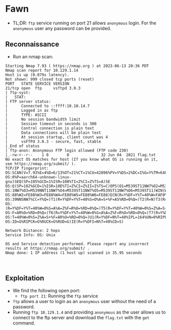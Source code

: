 # Fawn

- TL;DR: `ftp` service running on port 21 allows `anonymous` login. For the `anonymous` user any password can be provided.

## Reconnaissance

- Run an nmap scan:
```
Starting Nmap 7.93 ( https://nmap.org ) at 2023-06-13 20:36 PDT
Nmap scan report for 10.129.1.14
Host is up (0.079s latency).
Not shown: 999 closed tcp ports (reset)
PORT   STATE SERVICE VERSION
21/tcp open  ftp     vsftpd 3.0.3
| ftp-syst: 
|   STAT: 
| FTP server status:
|      Connected to ::ffff:10.10.14.7
|      Logged in as ftp
|      TYPE: ASCII
|      No session bandwidth limit
|      Session timeout in seconds is 300
|      Control connection is plain text
|      Data connections will be plain text
|      At session startup, client count was 4
|      vsFTPd 3.0.3 - secure, fast, stable
|_End of status
| ftp-anon: Anonymous FTP login allowed (FTP code 230)
|_-rw-r--r--    1 0        0              32 Jun 04  2021 flag.txt
No exact OS matches for host (If you know what OS is running on it, see https://nmap.org/submit/ ).
TCP/IP fingerprint:
OS:SCAN(V=7.93%E=4%D=6/13%OT=21%CT=1%CU=42896%PV=Y%DS=2%DC=I%G=Y%TM=648935E
OS:0%P=aarch64-unknown-linux-gnu)SEQ(SP=105%GCD=1%ISR=108%TI=Z%CI=Z%TS=A)SE
OS:Q(SP=102%GCD=1%ISR=10E%TI=Z%CI=Z%II=I%TS=C)OPS(O1=M539ST11NW7%O2=M539ST1
OS:1NW7%O3=M539NNT11NW7%O4=M539ST11NW7%O5=M539ST11NW7%O6=M539ST11)WIN(W1=FE
OS:88%W2=FE88%W3=FE88%W4=FE88%W5=FE88%W6=FE88)ECN(R=Y%DF=Y%T=40%W=FAF0%O=M5
OS:39NNSNW7%CC=Y%Q=)T1(R=Y%DF=Y%T=40%S=O%A=S+%F=AS%RD=0%Q=)T2(R=N)T3(R=N)T4
OS:(R=Y%DF=Y%T=40%W=0%S=A%A=Z%F=R%O=%RD=0%Q=)T5(R=Y%DF=Y%T=40%W=0%S=Z%A=S+%
OS:F=AR%O=%RD=0%Q=)T6(R=Y%DF=Y%T=40%W=0%S=A%A=Z%F=R%O=%RD=0%Q=)T7(R=Y%DF=Y%
OS:T=40%W=0%S=Z%A=S+%F=AR%O=%RD=0%Q=)U1(R=Y%DF=N%T=40%IPL=164%UN=0%RIPL=G%R
OS:ID=G%RIPCK=G%RUCK=G%RUD=G)IE(R=Y%DFI=N%T=40%CD=S)

Network Distance: 2 hops
Service Info: OS: Unix

OS and Service detection performed. Please report any incorrect results at https://nmap.org/submit/ .
Nmap done: 1 IP address (1 host up) scanned in 35.95 seconds
```

<br>

## Exploitation

- We find the following open port:
    - `ftp port 21`: Running the `ftp` service
- `ftp` allows a user to login as an `anonymous` user without the need of a password.
- Running `ftp 10.129.1.4` and providing `anonymous` as the user allows us to connect to the ftp server and download the `flag.txt` with the `get` command.


